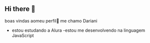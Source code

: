 ## Hi there 👋
boas vindas aomeu perfil🖤
me chamo Dariani

- estou estudando a Alura 
-estou me desenvolvendo na linguagem JavaScript                                                                                                                                                                                                                                   
